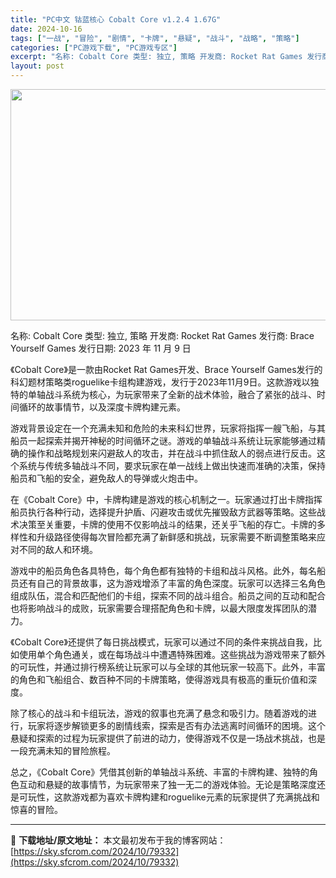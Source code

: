 ```yaml
---
title: "PC中文 钴蓝核心 Cobalt Core v1.2.4 1.67G"
date: 2024-10-16
tags: ["一战", "冒险", "剧情", "卡牌", "悬疑", "战斗", "战略", "策略"]
categories: ["PC游戏下载", "PC游戏专区"]
excerpt: "名称: Cobalt Core 类型: 独立, 策略 开发商: Rocket Rat Games 发行商: Brace Yourself Games 发行日期: 2023 年 11 月 9 日 《Cobalt Core》是一款由Rocket Rat Games开发、Brace Yourself Ga&hellip;"
layout: post
---
```


<img class="aligncenter size-full wp-image-79333" src="https://sky.sfcrom.com/wp-content/uploads/2024/10/2024101602360473.webp" alt="" width="660" height="370" />

名称: Cobalt Core
类型: 独立, 策略
开发商: Rocket Rat Games
发行商: Brace Yourself Games
发行日期: 2023 年 11 月 9 日

《Cobalt Core》是一款由Rocket Rat Games开发、Brace Yourself Games发行的科幻题材策略类roguelike卡组构建游戏，发行于2023年11月9日。这款游戏以独特的单轴战斗系统为核心，为玩家带来了全新的战术体验，融合了紧张的战斗、时间循环的故事情节，以及深度卡牌构建元素。

游戏背景设定在一个充满未知和危险的未来科幻世界，玩家将指挥一艘飞船，与其船员一起探索并揭开神秘的时间循环之谜。游戏的单轴战斗系统让玩家能够通过精确的操作和战略规划来闪避敌人的攻击，并在战斗中抓住敌人的弱点进行反击。这个系统与传统多轴战斗不同，要求玩家在单一战线上做出快速而准确的决策，保持船员和飞船的安全，避免敌人的导弹或火炮击中。

在《Cobalt Core》中，卡牌构建是游戏的核心机制之一。玩家通过打出卡牌指挥船员执行各种行动，选择提升护盾、闪避攻击或优先摧毁敌方武器等策略。这些战术决策至关重要，卡牌的使用不仅影响战斗的结果，还关乎飞船的存亡。卡牌的多样性和升级路径使得每次冒险都充满了新鲜感和挑战，玩家需要不断调整策略来应对不同的敌人和环境。

游戏中的船员角色各具特色，每个角色都有独特的卡组和战斗风格。此外，每名船员还有自己的背景故事，这为游戏增添了丰富的角色深度。玩家可以选择三名角色组成队伍，混合和匹配他们的卡组，探索不同的战斗组合。船员之间的互动和配合也将影响战斗的成败，玩家需要合理搭配角色和卡牌，以最大限度发挥团队的潜力。

《Cobalt Core》还提供了每日挑战模式，玩家可以通过不同的条件来挑战自我，比如使用单个角色通关，或在每场战斗中遭遇特殊困难。这些挑战为游戏带来了额外的可玩性，并通过排行榜系统让玩家可以与全球的其他玩家一较高下。此外，丰富的角色和飞船组合、数百种不同的卡牌策略，使得游戏具有极高的重玩价值和深度。

除了核心的战斗和卡组玩法，游戏的叙事也充满了悬念和吸引力。随着游戏的进行，玩家将逐步解锁更多的剧情线索，探索是否有办法逃离时间循环的困境。这个悬疑和探索的过程为玩家提供了前进的动力，使得游戏不仅是一场战术挑战，也是一段充满未知的冒险旅程。

总之，《Cobalt Core》凭借其创新的单轴战斗系统、丰富的卡牌构建、独特的角色互动和悬疑的故事情节，为玩家带来了独一无二的游戏体验。无论是策略深度还是可玩性，这款游戏都为喜欢卡牌构建和roguelike元素的玩家提供了充满挑战和惊喜的冒险。

---
📖 **下载地址/原文地址：** 本文最初发布于我的博客网站：[https://sky.sfcrom.com/2024/10/79332](https://sky.sfcrom.com/2024/10/79332)
